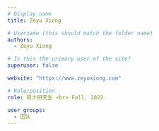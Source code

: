 ```yaml
---
# Display name
title: Zeyu Xiong

# Username (this should match the folder name)
authors:
  - Zeyu Xiong

# Is this the primary user of the site?
superuser: false

website: "https://www.zeyuxiong.com"

# Role/position
role: 硕士研究生 <br> Fall, 2022

user_groups:
  - 团队
---
```

